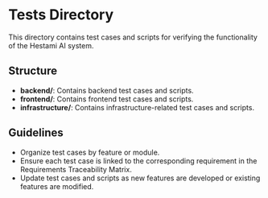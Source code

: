 # Tests Directory

This directory contains test cases and scripts for verifying the functionality of the Hestami AI system.

## Structure

- **backend/**: Contains backend test cases and scripts.
- **frontend/**: Contains frontend test cases and scripts.
- **infrastructure/**: Contains infrastructure-related test cases and scripts.

## Guidelines

- Organize test cases by feature or module.
- Ensure each test case is linked to the corresponding requirement in the Requirements Traceability Matrix.
- Update test cases and scripts as new features are developed or existing features are modified.
